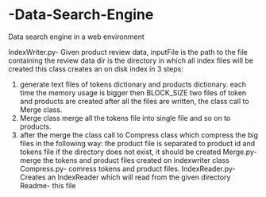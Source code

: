 # -Data-Search-Engine
 Data search engine in a web environment
 
IndexWriter.py- Given product review data, inputFile is the
path to the file containing the review data dir is the directory in which all index files will be
created
this class creates an on disk index in 3 steps:
1. generate text files of tokens dictionary and products dictionary. each time the
memory usage is bigger then BLOCK_SIZE two files of token and products are
created after all the files are written, the class call to Merge class.
2. Merge class merge all the tokens file into single file and so on to products.
3. after the merge the class call to Compress class which compress the big files in the
following way: the product file is separated to product id and tokens file
if the directory does not exist, it should be created
Merge.py​- merge the tokens and product files created on indexwriter class
Compress.py​- comress tokens and product files.
IndexReader.py​​- Creates an IndexReader which will read from the given directory
Readme​- this file
